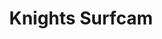 ---
layout: child_layout/surfcams_item
title: Knights Surfcam
permalink: /surfcams/knights-live/paid/
user_type: paid
---